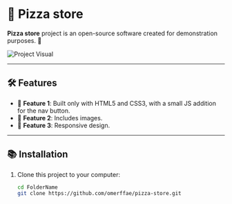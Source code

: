 # 📌 Pizza store

**Pizza store** project is an open-source software created for demonstration purposes. 🚀  

![Project Visual](pizza-store-gif.gif)  

---

## 🛠️ Features

- 🔹 **Feature 1**: Built only with HTML5 and CSS3, with a small JS addition for the nav button.  
- 🔹 **Feature 2**: Includes images.  
- 🔹 **Feature 3**: Responsive design.  

---

## 📚 Installation

1. Clone this project to your computer:  
   ```bash
   cd FolderName
   git clone https://github.com/omerffae/pizza-store.git
